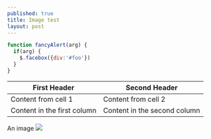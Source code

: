 ```yaml
---
published: true
title: Image test
layout: post
---
```

```javascript
function fancyAlert(arg) {
  if(arg) {
    $.facebox({div:'#foo'})
  }
}
```

First Header | Second Header
------------ | -------------
Content from cell 1 | Content from cell 2
Content in the first column | Content in the second column

An image [![](https://i.imgur.com/lM6u0KC.jpg)](https://i.imgur.com/lM6u0KC.jpg)